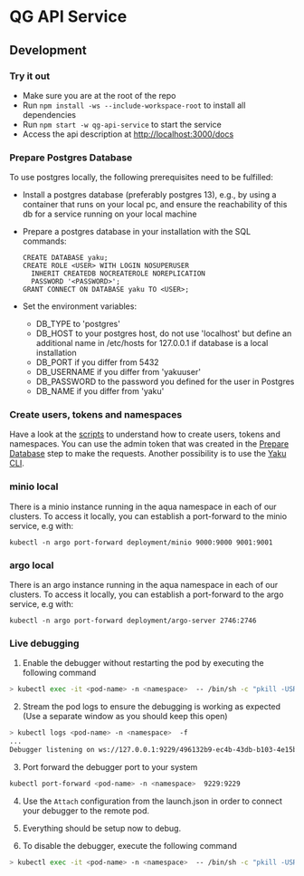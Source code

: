 <!--
SPDX-FileCopyrightText: 2024 grow platform GmbH

SPDX-License-Identifier: MIT
-->

# QG API Service

## Development

### Try it out

- Make sure you are at the root of the repo
- Run `npm install -ws --include-workspace-root` to install all dependencies
- Run `npm start -w qg-api-service` to start the service
- Access the api description at <http://localhost:3000/docs>

### Prepare Postgres Database

To use postgres locally, the following prerequisites need to be fulfilled:

- Install a postgres database (preferably postgres 13), e.g., by using a container that runs on your local pc, and ensure the reachability of this db for a service running on your local machine
- Prepare a postgres database in your installation with the SQL commands:

  ```
  CREATE DATABASE yaku;
  CREATE ROLE <USER> WITH LOGIN NOSUPERUSER
    INHERIT CREATEDB NOCREATEROLE NOREPLICATION
    PASSWORD '<PASSWORD>';
  GRANT CONNECT ON DATABASE yaku TO <USER>;
  ```

- Set the environment variables:
  - DB_TYPE to 'postgres'
  - DB_HOST to your postgres host, do not use 'localhost' but define an additional name in /etc/hosts for 127.0.0.1 if database is a local installation
  - DB_PORT if you differ from 5432
  - DB_USERNAME if you differ from 'yakuuser'
  - DB_PASSWORD to the password you defined for the user in Postgres
  - DB_NAME if you differ from 'yaku'

### Create users, tokens and namespaces

Have a look at the [scripts](../scripts/create-users-ns.sh) to understand how to create users, tokens and namespaces. You can use the admin token that was created in the [Prepare Database](#prepare-database) step to make the requests.
Another possibility is to use the [Yaku CLI](../yaku-cli/).

### minio local

There is a minio instance running in the aqua namespace in each of our clusters. To access it locally, you can establish a port-forward to the minio service, e.g with:

```
kubectl -n argo port-forward deployment/minio 9000:9000 9001:9001
```

### argo local

There is an argo instance running in the aqua namespace in each of our clusters. To access it locally, you can establish a port-forward to the argo service, e.g with:

```
kubectl -n argo port-forward deployment/argo-server 2746:2746
```

### Live debugging

1. Enable the debugger without restarting the pod by executing the following command

```bash
> kubectl exec -it <pod-name> -n <namespace>  -- /bin/sh -c "pkill -USR1 node"
```

2. Stream the pod logs to ensure the debugging is working as expected (Use a separate window as you should keep this open)

```bash
> kubectl logs <pod-name> -n <namespace>  -f
...
Debugger listening on ws://127.0.0.1:9229/496132b9-ec4b-43db-b103-4e15ba80518a
```

3. Port forward the debugger port to your system

```bash
kubectl port-forward <pod-name> -n <namespace>  9229:9229
```

4. Use the `Attach` configuration from the launch.json in order to connect your debugger to the remote pod.

5. Everything should be setup now to debug.
6. To disable the debugger, execute the following command

```bash
> kubectl exec -it <pod-name> -n <namespace>  -- /bin/sh -c "pkill -USR2 node"
```
